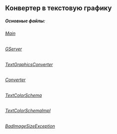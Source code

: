 ## Конвертер в текстовую графику
##### Основные файлы:
###### [Main](https://github.com/mcmouse88/ConvertImage/blob/master/src/ru/netology/graphics/Main.java)
###### [GServer](https://github.com/mcmouse88/ConvertImage/blob/master/src/ru/netology/graphics/server/GServer.java)
###### [TextGraphicsConverter](https://github.com/mcmouse88/ConvertImage/blob/master/src/ru/netology/graphics/image/TextGraphicsConverter.java)
###### [Converter](https://github.com/mcmouse88/ConvertImage/blob/master/src/ru/netology/graphics/image/Converter.java)
###### [TextColorSchema](https://github.com/mcmouse88/ConvertImage/blob/master/src/ru/netology/graphics/image/TextColorSchema.java)
###### [TextColorSchemaImpl](https://github.com/mcmouse88/ConvertImage/blob/master/src/ru/netology/graphics/image/TextColorSchemaImpl.java)
###### [BadImageSizeException](https://github.com/mcmouse88/ConvertImage/blob/master/src/ru/netology/graphics/image/BadImageSizeException.java)
